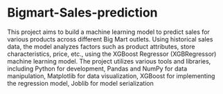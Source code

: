 # Bigmart-Sales-prediction
This project aims to build a machine learning model to predict sales for various products across different Big Mart outlets. Using historical sales data, the model analyzes factors such as product attributes, store characteristics, price, etc., using the XGBoost Regressor (XGBRegressor) machine learning model. The project utilizes various tools and libraries, including Python for development, Pandas and NumPy for data manipulation, Matplotlib for data visualization, XGBoost for implementing the regression model, Joblib for model serialization
